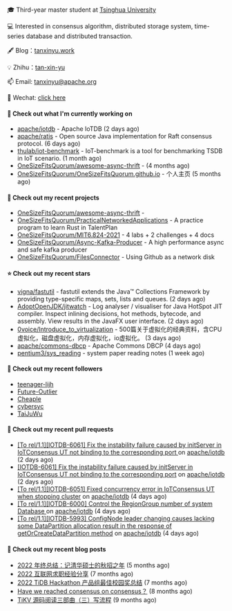 🎓 Third-year master student at [Tsinghua University](https://www.tsinghua.edu.cn/)

💻 Interested in consensus algorithm, distributed storage system, time-series database and distributed transaction.

🖋 Blog：[tanxinyu.work](https://tanxinyu.work)

💡 Zhihu：[tan-xin-yu](https://www.zhihu.com/people/tan-xin-yu-22)

📫 Email: [tanxinyu@apache.org](mailto:tanxinyu@apache.org)

💬 Wechat: [click here](https://github.com/LebronAl/LebronAl/issues/1)

#### 👷 Check out what I'm currently working on

- [apache/iotdb](https://github.com/apache/iotdb) - Apache IoTDB (2 days ago)
- [apache/ratis](https://github.com/apache/ratis) - Open source Java implementation for Raft consensus protocol. (6 days ago)
- [thulab/iot-benchmark](https://github.com/thulab/iot-benchmark) - IoT-benchmark is a tool for benchmarking TSDB in IoT scenario. (1 month ago)
- [OneSizeFitsQuorum/awesome-async-thrift](https://github.com/OneSizeFitsQuorum/awesome-async-thrift) -  (4 months ago)
- [OneSizeFitsQuorum/OneSizeFitsQuorum.github.io](https://github.com/OneSizeFitsQuorum/OneSizeFitsQuorum.github.io) - 个人主页 (5 months ago)

#### 🌱 Check out my recent projects

- [OneSizeFitsQuorum/awesome-async-thrift](https://github.com/OneSizeFitsQuorum/awesome-async-thrift) - 
- [OneSizeFitsQuorum/PracticalNetworkedApplications](https://github.com/OneSizeFitsQuorum/PracticalNetworkedApplications) - A practice program to learn Rust in TalentPlan
- [OneSizeFitsQuorum/MIT6.824-2021](https://github.com/OneSizeFitsQuorum/MIT6.824-2021) - 4 labs &#43; 2 challenges &#43; 4 docs
- [OneSizeFitsQuorum/Async-Kafka-Producer](https://github.com/OneSizeFitsQuorum/Async-Kafka-Producer) - A high performance async and safe kafka producer
- [OneSizeFitsQuorum/FilesConnector](https://github.com/OneSizeFitsQuorum/FilesConnector) - Using Github as a network disk

#### ⭐ Check out my recent stars

- [vigna/fastutil](https://github.com/vigna/fastutil) - fastutil extends the Java™ Collections Framework by providing type-specific maps, sets, lists and queues. (2 days ago)
- [AdoptOpenJDK/jitwatch](https://github.com/AdoptOpenJDK/jitwatch) - Log analyser / visualiser for Java HotSpot JIT compiler. Inspect inlining decisions, hot methods, bytecode, and assembly. View results in the JavaFX user interface. (2 days ago)
- [0voice/Introduce_to_virtualization](https://github.com/0voice/Introduce_to_virtualization) - 500篇关于虚拟化的经典资料，含CPU虚拟化，磁盘虚拟化，内存虚拟化，io虚拟化。 (3 days ago)
- [apache/commons-dbcp](https://github.com/apache/commons-dbcp) - Apache Commons DBCP (4 days ago)
- [pentium3/sys_reading](https://github.com/pentium3/sys_reading) - system paper reading notes (1 week ago)

#### 👯 Check out my recent followers

- [teenager-lijh](https://github.com/teenager-lijh)
- [Future-Outlier](https://github.com/Future-Outlier)
- [Cheaple](https://github.com/Cheaple)
- [cybersyc](https://github.com/cybersyc)
- [TaiJuWu](https://github.com/TaiJuWu)

#### 🔨 Check out my recent pull requests

- [[To rel/1.1][IOTDB-6061] Fix the instability failure caused by initServer in IoTConsensus UT not binding to the corresponding port ](https://github.com/apache/iotdb/pull/10534) on [apache/iotdb](https://github.com/apache/iotdb) (2 days ago)
- [[IOTDB-6061] Fix the instability failure caused by initServer in IoTConsensus UT not binding to the corresponding port](https://github.com/apache/iotdb/pull/10530) on [apache/iotdb](https://github.com/apache/iotdb) (2 days ago)
- [[To rel/1.1][IOTDB-6051] Fixed concurrency error in IoTConsensus UT when stopping cluster](https://github.com/apache/iotdb/pull/10501) on [apache/iotdb](https://github.com/apache/iotdb) (4 days ago)
- [[To rel/1.1][IOTDB-6000] Control the RegionGroup number of system Database ](https://github.com/apache/iotdb/pull/10498) on [apache/iotdb](https://github.com/apache/iotdb) (4 days ago)
- [[To rel/1.1][IOTDB-5993] ConfigNode leader changing causes lacking some DataPartition allocation result in the response of getOrCreateDataPartition method](https://github.com/apache/iotdb/pull/10497) on [apache/iotdb](https://github.com/apache/iotdb) (4 days ago)

#### 📜 Check out my recent blog posts

- [2022 年终总结：记清华硕士的秋招之年](https://tanxinyu.work/2022-annual-summary/) (5 months ago)
- [2022 互联网求职经验分享](https://tanxinyu.work/2022-internet-job-hunting-experience-sharing/) (7 months ago)
- [2022 TiDB Hackathon 产品组最佳校园奖总结](https://tanxinyu.work/2022-tidb-hackathon/) (7 months ago)
- [Have we reached consensus on consensus？](https://tanxinyu.work/have-we-reached-consensus-on-consensus/) (8 months ago)
- [TiKV 源码阅读三部曲（三）写流程](https://tanxinyu.work/tikv-source-code-reading-write/) (9 months ago)
